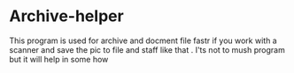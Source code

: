 # Archive-helper
This program is used for archive and docment file fastr if you work with a scanner and save the pic to file and staff
like that .
I'ts not to mush program but it will help in some how 

